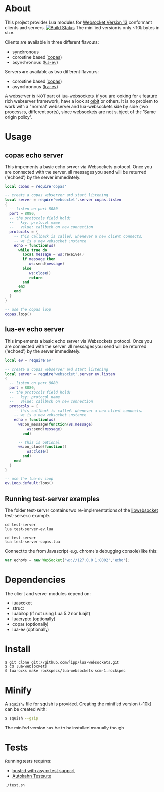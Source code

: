 # About

This project provides Lua modules for [Websocket Version 13](http://tools.ietf.org/html/rfc6455) conformant clients and servers. [![Build Status](https://travis-ci.org/lipp/lua-websockets.png)](https://travis-ci.org/lipp/lua-websockets)
The minified version is only ~10k bytes in size.

Clients are available in three different flavours:

  - synchronous
  - coroutine based ([copas](http://keplerproject.github.com/copas))
  - asynchronous ([lua-ev](https://github.com/brimworks/lua-ev))

Servers are available as two different flavours:

  - coroutine based ([copas](http://keplerproject.github.com/copas))
  - asynchronous ([lua-ev](https://github.com/brimworks/lua-ev))


A webserver is NOT part of lua-websockets. If you are looking for a feature rich webserver framework, have a look at [orbit](http://keplerproject.github.com/orbit/) or others. It is no problem to work with a "normal" webserver and lua-websockets side by side (two processes, different ports), since websockets are not subject of the 'Same origin policy'.

# Usage
## copas echo server
This implements a basic echo server via Websockets protocol. Once you are connected with the server, all messages you send will be returned ('echoed') by the server immediately.

```lua
local copas = require'copas'

-- create a copas webserver and start listening
local server = require'websocket'.server.copas.listen
{
  -- listen on port 8080
  port = 8080,
  -- the protocols field holds
  --   key: protocol name
  --   value: callback on new connection
  protocols = {
    -- this callback is called, whenever a new client connects.
    -- ws is a new websocket instance
    echo = function(ws)
      while true do
        local message = ws:receive()
        if message then
           ws:send(message)
        else
           ws:close()
           return
        end
      end
    end
  }
}

-- use the copas loop
copas.loop()
```

## lua-ev echo server
This implements a basic echo server via Websockets protocol. Once you are connected with the server, all messages you send will be returned ('echoed') by the server immediately.

```lua
local ev = require'ev'

-- create a copas webserver and start listening
local server = require'websocket'.server.ev.listen
{
  -- listen on port 8080
  port = 8080,
  -- the protocols field holds
  --   key: protocol name
  --   value: callback on new connection
  protocols = {
    -- this callback is called, whenever a new client connects.
    -- ws is a new websocket instance
    echo = function(ws)
      ws:on_message(function(ws,message)
          ws:send(message)
        end)

      -- this is optional
      ws:on_close(function()
          ws:close()
        end)
    end
  }
}

-- use the lua-ev loop
ev.Loop.default:loop()

```

## Running test-server examples

The folder test-server contains two re-implementations of the [libwebsocket](http://git.warmcat.com/cgi-bin/cgit/libwebsockets/) test-server.c example.

```shell
cd test-server
lua test-server-ev.lua
```

```shell
cd test-server
lua test-server-copas.lua
```

Connect to the from Javascript (e.g. chrome's debugging console) like this:
```Javascript
var echoWs = new WebSocket('ws://127.0.0.1:8002','echo');
```

# Dependencies

The client and server modules depend on:

  - luasocket
  - struct
  - luabitop (if not using Lua 5.2 nor luajit)
  - luacrypto (optionally)
  - copas (optionally)
  - lua-ev (optionally)

# Install

```shell
$ git clone git://github.com/lipp/lua-websockets.git
$ cd lua-websockets
$ luarocks make rockspecs/lua-websockets-scm-1.rockspec
```

# Minify

A `squishy` file for [squish](http://matthewwild.co.uk/projects/squish/home) is
provided. Creating the minified version (~10k) can be created with:

```sh
$ squish --gzip
```

The minifed version has be to be installed manually though.


# Tests

Running tests requires:

  - [busted with async test support](https://github.com/lipp/busted)
  - [Autobahn Testsuite](http://autobahn.ws/testsuite)

```shell
./test.sh
```
